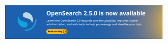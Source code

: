 ---
---
<a href="/blog/opensearch-project-2022-recap-and-whats-next/"><img src="/assets/media/herobanners/herobanner-2.5.0-released.gif"></a>
